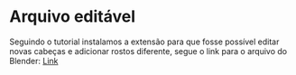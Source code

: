 # Arquivo editável

Seguindo o tutorial instalamos a extensão para que fosse possível editar novas cabeças e adicionar rostos diferente, segue o link para o arquivo do Blender:
<a href="https://github.com/ICEI-PUC-Minas-PPC-CC/ppc-cc-2024-1-mod3d-noite-rayara_emilly/blob/main/src/Face3D.blend">Link</a>


